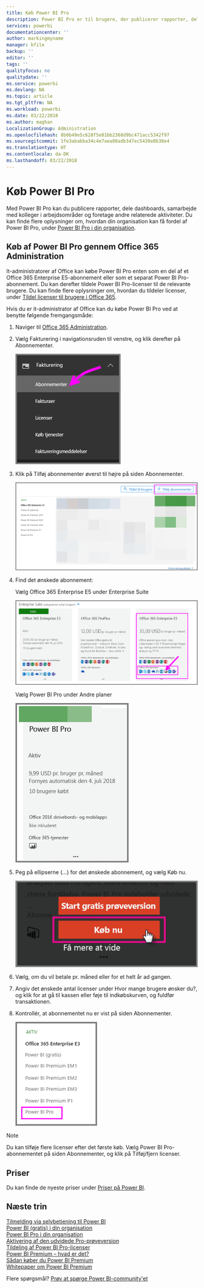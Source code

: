```yaml
---
title: Køb Power BI Pro
description: Power BI Pro er til brugere, der publicerer rapporter, deler dashboards, samarbejder med kolleger i arbejdsområder og er engageret i andre relaterede aktiviteter.
services: powerbi
documentationcenter: ''
author: markingmyname
manager: kfile
backup: ''
editor: ''
tags: ''
qualityfocus: no
qualitydate: ''
ms.service: powerbi
ms.devlang: NA
ms.topic: article
ms.tgt_pltfrm: NA
ms.workload: powerbi
ms.date: 03/22/2018
ms.author: maghan
LocalizationGroup: Administration
ms.openlocfilehash: 8b0b49e5c628f5e01bb2368d9bc471acc5342f97
ms.sourcegitcommit: 1fe3ababba34c4e7aea08adb347ec5430e0b38e4
ms.translationtype: HT
ms.contentlocale: da-DK
ms.lasthandoff: 03/22/2018
---
```

# <a name="purchasing-power-bi-pro"></a>Køb Power BI Pro

Med Power BI Pro kan du publicere rapporter, dele dashboards, samarbejde med kolleger i arbejdsområder og foretage andre relaterede aktiviteter. Du kan finde flere oplysninger om, hvordan din organisation kan få fordel af Power BI Pro, under [Power BI Pro i din organisation](service-admin-power-bi-pro-in-your-organization.md).

## <a name="purchasing-power-bi-pro-through-office-365-admin-center"></a>Køb af Power BI Pro gennem Office 365 Administration

It-administratorer af Office kan købe Power BI Pro enten som en del af et Office 365 Enterprise E5-abonnement eller som et separat Power BI Pro-abonnement. Du kan derefter tildele Power BI Pro-licenser til de relevante brugere. Du kan finde flere oplysninger om, hvordan du tildeler licenser, under [Tildel licenser til brugere i Office 365](https://support.office.com/en-us/article/assign-licenses-to-users-in-office-365-for-business-997596b5-4173-4627-b915-36abac6786dc?ui=en-US&rs=en-US&ad=US).

Hvis du er it-administrator af Office kan du købe Power BI Pro ved at benytte følgende fremgangsmåde:

1. Naviger til [Office 365 Administration](https://portal.office.com/adminportal/home#/homepage).
2. Vælg Fakturering i navigationsruden til venstre, og klik derefter på Abonnementer.

    ![navigationsrude](media/service-admin-purchasing-power-bi-pro/service-purchasing-power-bi-pro/service-purchasing-power-bi-pro-01.png)

3. Klik på Tilføj abonnementer øverst til højre på siden Abonnementer.

    ![abonnement](media/service-admin-purchasing-power-bi-pro/service-purchasing-power-bi-pro/service-purchasing-power-bi-pro-02.png)

4. Find det ønskede abonnement:

    Vælg Office 365 Enterprise E5 under Enterprise Suite

    ![Office E5-abonnement](media/service-admin-purchasing-power-bi-pro/service-purchasing-power-bi-pro/service-purchasing-power-bi-pro-03.png)

    Vælg Power BI Pro under Andre planer

    ![PBI-abonnement](media/service-admin-purchasing-power-bi-pro/service-purchasing-power-bi-pro/service-purchasing-power-bi-pro-04.png)

5. Peg på ellipserne (…) for det ønskede abonnement, og vælg Køb nu.

    ![Køb nu](media/service-admin-purchasing-power-bi-pro/service-purchasing-power-bi-pro/service-purchasing-power-bi-pro-05.png)

6. Vælg, om du vil betale pr. måned eller for et helt år ad gangen.
7. Angiv det ønskede antal licenser under Hvor mange brugere ønsker du?, og klik for at gå til kassen eller føje til indkøbskurven, og fuldfør transaktionen.
8. Kontrollér, at abonnementet nu er vist på siden Abonnementer.

   ![Erhvervet abonnement](media/service-admin-purchasing-power-bi-pro/service-purchasing-power-bi-pro/service-purchasing-power-bi-pro-06.png)

> [!NOTE]
> Du kan tilføje flere licenser efter det første køb. Vælg Power BI Pro-abonnementet på siden Abonnementer, og klik på Tilføj/fjern licenser.
>

## <a name="pricing"></a>Priser

Du kan finde de nyeste priser under [Priser på Power BI](https://powerbi.microsoft.com/en-us/pricing/).

## <a name="next-steps"></a>Næste trin
[Tilmelding via selvbetjening til Power BI](service-admin-signing-up-for-power-bi-with-a-new-office-365-trial.md)
<br/>
[Power BI (gratis) i din organisation](service-admin-service-free-in-your-organization.md)
<br/>
[Power BI Pro i din organisation](service-admin-power-bi-pro-in-your-organization.md)
<br/>
[Aktivering af den udvidede Pro-prøveversion](service-extended-pro-trial.md)
<br/>
[Tildeling af Power BI Pro-licenser](service-admin-assigning-power-bi-pro-licenses.md)
<br/>
[Power BI Premium – hvad er det?](service-admin-premium-manage.md)
<br/>
[Sådan køber du Power BI Premium](service-admin-premium-purchase.md)
<br/>
[Whitepaper om Power BI Premium](https://aka.ms/pbipremiumwhitepaper)

Flere spørgsmål? [Prøv at spørge Power BI-community'et](https://community.powerbi.com/)